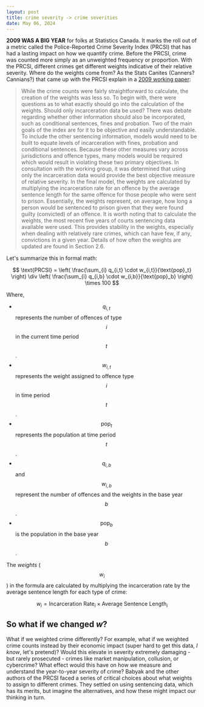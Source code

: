 ```yaml
---
layout: post
title: crime severity -> crime severities
date: May 06, 2024
---
```


**2009 WAS A BIG YEAR** for folks at Statistics Canada. It marks the roll out of a metric called the Police-Reported Crime Severity Index (PRCSI) that has had a lasting impact on how we quantify crime. Before the PRCSI, crime was counted more simply as an unweighted frequency or proportion. With the PRCSI, different crimes get different weights indicative of their relative severity. Where do the weights come from? As the Stats Canites (Canners? Cannians?) that came up with the PRCSI explain in a [2009 working paper](https://publications.gc.ca/site/eng/9.840898/publication.html):

> While the crime counts were fairly straightforward to calculate, the creation of the weights was less so. To begin with, there were questions as to what exactly should go into the calculation of the weights. Should only incarceration data be used? There was debate regarding whether other information should also be incorporated, such as conditional sentences, fines and probation. Two of the main goals of the index are for it to be objective and easily understandable. To include the other sentencing information, models would need to be built to equate levels of incarceration with fines, probation and conditional sentences. Because these other measures vary across jurisdictions and offence types, many models would be required which would result  in violating these two primary objectives. In consultation with the working group, it was determined that using only the incarceration data would provide the best objective measure of relative severity. In the final model, the weights are calculated by multiplying the incarceration rate for an offence by the average sentence length for the same offence for those people who were sent to prison. Essentially, the weights represent, on average, how long a person would be sentenced to prison given that they were found guilty (convicted) of an offence. It is worth noting that to calculate the weights, the most recent five years of courts sentencing data available were used. This provides stability in the weights, especially when dealing with relatively rare crimes, which can have few, if any, convictions in a given year. Details of how often the weights are updated are found in Section 2.6.

Let's summarize this in formal math:

$$ \text{PRCSI} = \left( \frac{\sum_{i} q_{i,t} \cdot w_{i,t}}{\text{pop}_t} \right) \div \left( \frac{\sum_{i} q_{i,b} \cdot w_{i,b}}{\text{pop}_b} \right) \times 100 $$

Where,
- $$ q_{i,t} $$ represents the number of offences of type $$ i $$ in the current time period $$ t $$.
- $$ w_{i,t} $$ represents the weight assigned to offence type $$ i $$ in time period $$ t $$.
- $$ \text{pop}_t $$ represents the population at time period $$ t $$.
- $$ q_{i,b} $$ and $$ w_{i,b} $$ represent the number of offences and the weights in the base year $$ b $$.
- $$ \text{pop}_b $$ is the population in the base year $$ b $$.

The *weights* ($$ w_{i} $$) in the formula are calculated by multiplying the incarceration rate by the average sentence length for each type of crime:

$$w_{i} = \text{Incarceration Rate}_{i} \times \text{Average Sentence Length}_{i}$$
  
## So what if we changed *w*?

What if we weighted crime differently? For example, what if we weighted crime counts instead by their economic impact (super hard to get this data, *I know*, let's pretend)? Would this elevate in severity extremely damaging - but rarely prosecuted - crimes like market manipulation, collusion, or cybercrime? What effect would this have on how we measure and understand the year-to-year severity of crime? Babyak and the other authors of the PRCSI faced a series of critical choices about what weights to assign to different crimes. They settled on using sentencing data, which has its merits, but imagine the alternatives, and how these might impact our thinking in turn. 

